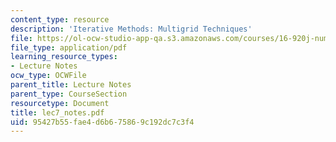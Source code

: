 ```yaml
---
content_type: resource
description: 'Iterative Methods: Multigrid Techniques'
file: https://ol-ocw-studio-app-qa.s3.amazonaws.com/courses/16-920j-numerical-methods-for-partial-differential-equations-sma-5212-spring-2003/95427b55fae4d6b675869c192dc7c3f4_lec7_notes.pdf
file_type: application/pdf
learning_resource_types:
- Lecture Notes
ocw_type: OCWFile
parent_title: Lecture Notes
parent_type: CourseSection
resourcetype: Document
title: lec7_notes.pdf
uid: 95427b55-fae4-d6b6-7586-9c192dc7c3f4
---
```

